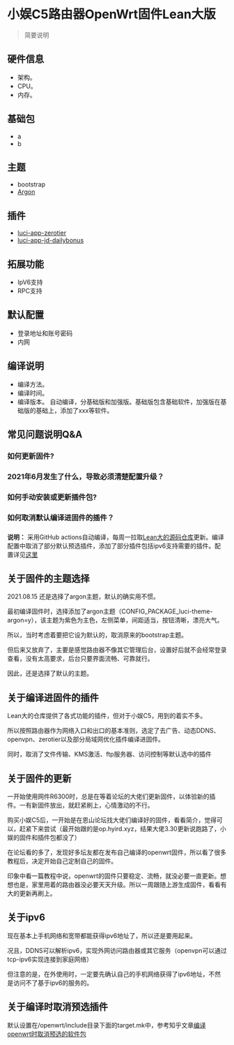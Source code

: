 # 小娱C5路由器OpenWrt固件Lean大版
>简要说明

## 硬件信息
* 架构。
* CPU。
* 内存。
## 基础包
* a
* b
## 主题
* bootstrap
* [Argon](https://github.com/jerrykuku/luci-theme-argon)
## 插件
* [luci-app-zerotier](https://github.com/coolsnowwolf/lede/tree/master/package/lean/luci-app-zerotier)
* [luci-app-jd-dailybonus](https://github.com/jerrykuku/luci-app-jd-dailybonus)
## 拓展功能
* IpV6支持
* RPC支持
## 默认配置
* 登录地址和账号密码
* 内网
## 编译说明
* 编译方法。
* 编译时间。
* 编译版本。
自动编译，分基础版和加强版。基础版包含基础软件，加强版在基础版的基础上，添加了xxx等软件。


## 常见问题说明Q&A

### 如何更新固件?

### 2021年6月发生了什么，导致必须清楚配置升级？

### 如何手动安装或更新插件包?

### 如何取消默认编译进固件的插件？

### 





**说明：** 采用GitHub actions自动编译，每周一拉取[Lean大的源码仓库](https://github.com/coolsnowwolf/lede)更新。编译配置中取消了部分默认预选插件，添加了部分插件包括ipv6支持需要的插件。配置详见[这里](https://github.com/qughij/openwrt-xiaoyu_xy-c5/blob/master/.github/workflows/build.yml)


## 关于固件的主题选择

2021.08.15 还是选择了argon主题，默认的确实用不惯。

最初编译固件时，选择添加了argon主题（CONFIG_PACKAGE_luci-theme-argon=y），该主题为紫色为主色，左侧菜单，间距适当，按钮清晰，漂亮大气。

所以，当时考虑着要把它设为默认的，取消原来的bootstrap主题。

但后来又放弃了，主要是感觉路由器不像其它管理后台，设置好后就不会经常登录查看，没有太高要求，后台只要界面流畅、可靠就行。

因此，还是选择了默认的主题。


## 关于编译进固件的插件

Lean大的仓库提供了各式功能的插件，但对于小娱C5，用到的着实不多。

所以按照路由器作为网络入口和出口的基本准则，选定了去广告、动态DDNS、openvpn、zerotier以及部分局域网优化插件编译进固件。

同时，取消了文件传输、KMS激活、ftp服务器、访问控制等默认选中的插件

## 关于固件的更新

一开始使用网件R6300时，总是在等着论坛的大佬们更新固件，以体验新的插件。一有新固件放出，就赶紧刷上，心情激动的不行。

购买小娱C5后，一开始是在恩山论坛找大佬们编译好的固件，看看简介，觉得可以，赶紧下来尝试（最开始跟的是op.hyird.xyz，结果大佬3.30更新说跑路了，小娱的固件和插件包都没了）

在论坛看的多了，发现好多坛友都在发布自己编译的openwrt固件，所以看了很多教程后，决定开始自己定制自己的固件。

印象中看一篇教程中说，openwrt的固件只要稳定、流畅，就没必要一直更新。想想也是，家里用着的路由器没必要天天升级。所以一周跟随上游生成固件，看看有大的更新再刷上。


## 关于ipv6

现在基本上手机网络和宽带都能获得ipv6地址了，所以还是要用起来。

况且，DDNS可以解析ipv6，实现外网访问路由器或其它服务（openvpn可以通过tcp-ipv6实现连接到家庭网络）

但注意的是，在外使用时，一定要先确认自己的手机网络获得了ipv6地址，不然是访问不了基于ipv6的服务的。


## 关于编译时取消预选插件

默认设置在/openwrt/include目录下面的target.mk中，参考知乎文章[编译openwrt时取消预选的软件包](https://zhuanlan.zhihu.com/p/70656867)
